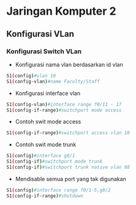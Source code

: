 # Jaringan Komputer 2

## Konfigurasi VLan 

### Konfigurasi Switch VLan
- Konfigurasi nama vlan berdasarkan id vlan
```sh
S1(config)#vlan 10
S1(config-vlan)#name Faculty/Staff
```
- Konfigurasi interface vlan
```sh
S1(config-vlan)#interface range f0/11 - 17
S1(config-if-range)#switchport mode access
```
- Contoh swit mode access
```sh
S1(config-if-range)#switchport access vlan 10
```
- Contoh swit mode trunk
```sh
S1(config)#interface g0/1
S1(config-if)#switchport mode trunk
S1(config-if)#switchport trunk native vlan 88
```
- Mendisable semua port yang tak digunakan
```sh
S1(config)#interface range f0/1-5,g0/2
S1(config-if-range)#shutdown
```
